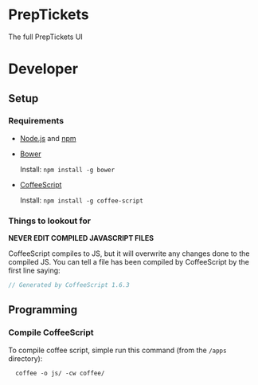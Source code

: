 PrepTickets
===========

The full PrepTickets UI


# Developer

## Setup

### Requirements
  * [Node.js](http://nodejs.org/) and [npm](https://npmjs.org/)
  * [Bower](http://bower.io/)

    Install: `npm install -g bower`

  * [CoffeeScript](http://coffeescript.org/)

    Install: `npm install -g coffee-script`

### Things to lookout for
**NEVER EDIT COMPILED JAVASCRIPT FILES**

CoffeeScript compiles to JS, but it will overwrite any changes done to the compiled JS.
You can tell a file has been compiled by CoffeeScript by the first line saying: 

```Javascript
// Generated by CoffeeScript 1.6.3
```


## Programming


### Compile CoffeeScript

To compile coffee script, simple run this command (from the `/apps` directory): 

```
  coffee -o js/ -cw coffee/
```
